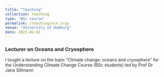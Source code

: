 ```yaml
---
title: "Teaching"
collection: teaching
type: "BSc course"
permalink: /teaching/oce_cryp
venue: "University of Hamburg"
date: 2023-04-01
---
```


### Lecturer on Oceans and Cryosphere

I tought a lecture on the topic “Climate change: oceans and cryosphere” for the Understanding Climate Change Course (BSc students) led by Prof Dr Jana Sillmann
